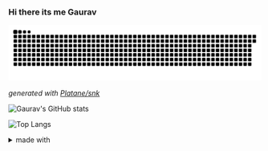### Hi there its me Gaurav

<!-- ![Snake animation](https://github.com/kd2-80161/kd2-80161/blob/output/github-contribution-grid-snake-dark.svg) -->

<picture>
  <source media="(prefers-color-scheme: dark)" srcset="https://raw.githubusercontent.com/gs1719/gs1719/output/github-contribution-grid-snake-dark.svg">
  <source media="(prefers-color-scheme: light)" srcset="https://raw.githubusercontent.com/gs1719/gs1719/output/github-contribution-grid-snake.svg">
  <img alt="github contribution grid snake animation" src="https://raw.githubusercontent.com/gs1719/gs1719/output/github-contribution-grid-snake.svg">
</picture>

_generated with [Platane/snk](https://github.com/Platane/snk)_


![Gaurav's GitHub stats](https://github-readme-stats.vercel.app/api?username=gs1719&theme=dark&show_icons=true)

![Top Langs](https://github-readme-stats.vercel.app/api/top-langs/?username=gs1719&layout=compact&theme=dark&hide_border=true)

   <details>
    <summary>made with </summary>
   <p>
     
   [Snake](https://blog.arnabghosh.me/add-github-dark-snake-animation-readme)
   
   [Statistics](https://github.com/anuraghazra/github-readme-stats)

   >golden rule when you find the md syntax is not working just give spaces horizontally or vertically :wink:
   
 </p>
  </details>




<!--  <details>
    <summary>Snake </summary>
   <p>
   
   </p>
  </details>
-->


<!--
**kd2-80161/kd2-80161** is a ✨ _special_ ✨ repository because its `README.md` (this file) appears on your GitHub profile.

Here are some ideas to get you started:

- 🔭 I’m currently working on ...
- 🌱 I’m currently learning ...
- 👯 I’m looking to collaborate on ...
- 🤔 I’m looking for help with ...
- 💬 Ask me about ...
- 📫 How to reach me: ...
- 😄 Pronouns: ...
- ⚡ Fun fact: ...
-->
